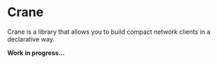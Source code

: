 # Crane

Crane is a library that allows you to build compact network clients in a declarative way.

**Work in progress...**
